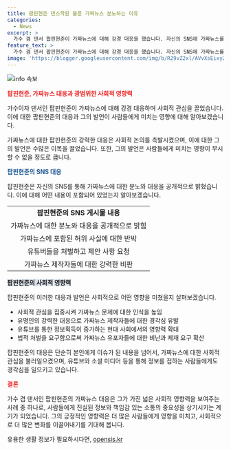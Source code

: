```yaml
---
title: 팝핀현준 댄스학원 불륜 가짜뉴스 분노하는 이유
categories:
  - News
excerpt: >
  가수 겸 댄서 팝핀현준이 가짜뉴스에 대해 강경 대응을 했습니다. 자신의 SNS에 가짜뉴스를 접한 후 이런 가짜뉴스를 잡아서 법의 처벌을 받게 해야 한다며 분노를 토로했습니다. 댄스학원과의 불륜 및 이혼설 등 도를 넘는 허위 사실에 대해 X소리라며 부인했고, 유튜버들을 처벌하고자 하는 바램을 밝혔습니다. 또 이따위 쓰레기 뉴스로 선동하고 조회수를 올리는 버러지(벌레)들은 잡아서 박멸해야 한다고 강력한 목소리를 냈습니다.
feature_text: >
  가수 겸 댄서 팝핀현준이 가짜뉴스에 대해 강경 대응을 했습니다. 자신의 SNS에 가짜뉴스를 접한 후 이런 가짜뉴스를 잡아서 법의 처벌을 받게 해야 한다며 분노를 토로했습니다. 댄스학원과의 불륜 및 이혼설 등 도를 넘는 허위 사실에 대해 X소리라며 부인했고, 유튜버들을 처벌하고자 하는 바램을 밝혔습니다. 또 이따위 쓰레기 뉴스로 선동하고 조회수를 올리는 버러지(벌레)들은 잡아서 박멸해야 한다고 강력한 목소리를 냈습니다.
image: 'https://blogger.googleusercontent.com/img/b/R29vZ2xl/AVvXsEixyZcFfHzMRdzZMjFBmAUKJYCLCGyLL1o632UiGVXcaFdKo_bkvkuCioo0uUKlGfBVcT3P84aROyZIXSBEx3Aw5nCQ3pTgDom1WDC4m8eifvWiAmWEEVb4x6G_l8C0QH225ldMjyaFvpxGEBGNO37VmDTDMHGhJPq73UglMfDca1-0aw/s1600/blogspot.png'
---
```


<p><img src="https://blogger.googleusercontent.com/img/b/R29vZ2xl/AVvXsEixyZcFfHzMRdzZMjFBmAUKJYCLCGyLL1o632UiGVXcaFdKo_bkvkuCioo0uUKlGfBVcT3P84aROyZIXSBEx3Aw5nCQ3pTgDom1WDC4m8eifvWiAmWEEVb4x6G_l8C0QH225ldMjyaFvpxGEBGNO37VmDTDMHGhJPq73UglMfDca1-0aw/s1600/blogspot.png" alt="info 속보" /></p>

<p><b><span style="color: #ee2323;">팝핀현준, 가짜뉴스 대응과 광범위한 사회적 영향력</span></b></p>

<p>가수이자 댄서인 팝핀현준이 가짜뉴스에 대해 강경 대응하며 사회적 관심을 끌었습니다. 이에 대한 팝핀현준의 대응과 그의 발언이 사람들에게 미치는 영향에 대해 알아보겠습니다.</p>

<p data-ke-size="size16">가짜뉴스에 대한 팝핀현준의 강력한 대응은 사회적 논의를 촉발시켰으며, 이에 대한 그의 발언은 수많은 이목을 끌었습니다. 또한, 그의 발언은 사람들에게 미치는 영향이 무시할 수 없을 정도로 큽니다.</p>

<p><b><span style="color: #1a5490;">팝핀현준의 SNS 대응</span></b></p>

<p>팝핀현준은 자신의 SNS를 통해 가짜뉴스에 대한 분노와 대응을 공개적으로 밝혔습니다. 이에 대해 어떤 내용이 포함되어 있었는지 알아보겠습니다.</p>

<table>
  <tr>
    <td style="text-align: center; height: 17px;"><b>팝핀현준의 SNS 게시물 내용</b></td>
  </tr>
  <tr>
    <td style="text-align: center; height: 17px;">가짜뉴스에 대한 분노와 대응을 공개적으로 밝힘</td>
  </tr>
  <tr>
    <td style="text-align: center; height: 17px;">가짜뉴스에 포함된 허위 사실에 대한 반박</td>
  </tr>
  <tr>
    <td style="text-align: center; height: 17px;">유튜버들을 처벌하고 제안 사항 요청</td>
  </tr>
  <tr>
    <td style="text-align: center; height: 17px;">가짜뉴스 제작자들에 대한 강력한 비판</td>
  </tr>
</table>

<p><b><span style="background-color: #21538527;">팝핀현준의 사회적 영향력</span></b></p>

<p>팝핀현준의 이러한 대응과 발언은 사회적으로 어떤 영향을 미쳤을지 살펴보겠습니다.</p>

<ul>
  <li>사회적 관심을 집중시켜 가짜뉴스 문제에 대한 인식을 높임</li>
  <li>유명인의 강력한 대응으로 가짜뉴스 제작자들에 대한 경각심 유발</li>
  <li>유튜브를 통한 정보획득이 증가하는 현대 사회에서의 영향력 확대</li>
  <li>법적 처벌을 요구함으로써 가짜뉴스 유포자들에 대한 비난과 제재 요구 확산</li>
</ul>

<p>팝핀현준의 대응은 단순히 본인에게 이슈가 된 내용을 넘어서, 가짜뉴스에 대한 사회적 관심을 불러일으켰으며, 유튜브와 소셜 미디어 등을 통해 정보를 접하는 사람들에게도 경각심을 일으키고 있습니다.</p>

<p><b><span style="color: #ee2323;">결론</span></b></p>

<p>가수 겸 댄서인 팝핀현준의 가짜뉴스 대응은 그가 가진 넓은 사회적 영향력을 보여주는 사례 중 하나로, 사람들에게 진실된 정보와 책임감 있는 소통의 중요성을 상기시키는 계기가 되었습니다. 그의 긍정적인 영향력은 더 많은 사람들에게 영향을 미치고, 사회적으로 더 많은 변화를 이끌어내기를 기대해 봅니다.</p>
유용한 생활 정보가 필요하시다면, <a href="https://opensis.kr" rel="dofollow">opensis.kr</a>


